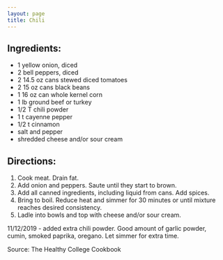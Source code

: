 ```yaml
---
layout: page
title: Chili
---
```


## Ingredients:
- 1 yellow onion, diced
- 2 bell peppers, diced
- 2 14.5 oz cans stewed diced tomatoes
- 2 15 oz cans black beans
- 1 16 oz can whole kernel corn
- 1 lb ground beef or turkey
- 1/2 T chili powder
- 1 t cayenne pepper
- 1/2 t cinnamon
- salt and pepper
- shredded cheese and/or sour cream

## Directions:
1. Cook meat. Drain fat.
2. Add onion and peppers. Saute until they start to brown.
3. Add all canned ingredients, including liquid from cans. Add spices.
4. Bring to boil. Reduce heat and simmer for 30 minutes or until mixture reaches desired consistency. 
5. Ladle into bowls and top with cheese and/or sour cream. 

11/12/2019 - added extra chili powder. Good amount of garlic powder, cumin, smoked paprika, oregano. Let simmer for extra time.

Source: The Healthy College Cookbook

